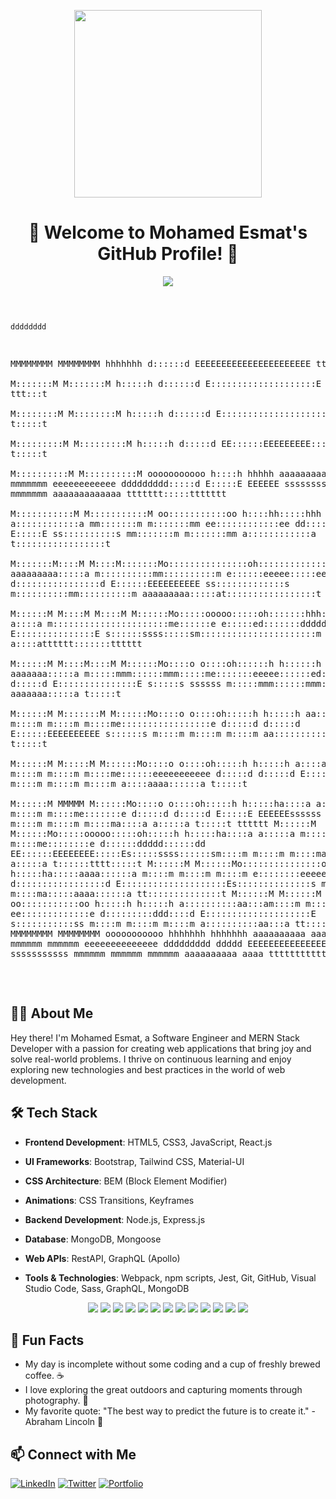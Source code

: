 <!-- Header Image -->
<p align="center">
 <img src="https://github.com/TheDudeThatCode/TheDudeThatCode/blob/master/Assets/Developer.gif" width="300" />
</p>

<!-- Title -->
<h1 align="center">👋 Welcome to Mohamed Esmat's GitHub Profile! 🚀</h1>

<!-- SVG Greetings -->
<p align="center">
  <img src="https://img.shields.io/badge/-Hello%20World!-1abc9c.svg?style=flat-square">
</p>

<!-- ASCII Art -->
<p align="center">
  <pre>
   
                                                                                                                                                                                                                                                                 
                                                                                                                                             dddddddd                                                                                                            
MMMMMMMM               MMMMMMMM                hhhhhhh                                                                                       d::::::d     EEEEEEEEEEEEEEEEEEEEEE                                                                   tttt          
M:::::::M             M:::::::M                h:::::h                                                                                       d::::::d     E::::::::::::::::::::E                                                                ttt:::t          
M::::::::M           M::::::::M                h:::::h                                                                                       d::::::d     E::::::::::::::::::::E                                                                t:::::t          
M:::::::::M         M:::::::::M                h:::::h                                                                                       d:::::d      EE::::::EEEEEEEEE::::E                                                                t:::::t          
M::::::::::M       M::::::::::M   ooooooooooo   h::::h hhhhh         aaaaaaaaaaaaa      mmmmmmm    mmmmmmm       eeeeeeeeeeee        ddddddddd:::::d        E:::::E       EEEEEE    ssssssssss      mmmmmmm    mmmmmmm     aaaaaaaaaaaaa  ttttttt:::::ttttttt    
M:::::::::::M     M:::::::::::M oo:::::::::::oo h::::hh:::::hhh      a::::::::::::a   mm:::::::m  m:::::::mm   ee::::::::::::ee    dd::::::::::::::d        E:::::E               ss::::::::::s   mm:::::::m  m:::::::mm   a::::::::::::a t:::::::::::::::::t    
M:::::::M::::M   M::::M:::::::Mo:::::::::::::::oh::::::::::::::hh    aaaaaaaaa:::::a m::::::::::mm::::::::::m e::::::eeeee:::::ee d::::::::::::::::d        E::::::EEEEEEEEEE   ss:::::::::::::s m::::::::::mm::::::::::m  aaaaaaaaa:::::at:::::::::::::::::t    
M::::::M M::::M M::::M M::::::Mo:::::ooooo:::::oh:::::::hhh::::::h            a::::a m::::::::::::::::::::::me::::::e     e:::::ed:::::::ddddd:::::d        E:::::::::::::::E   s::::::ssss:::::sm::::::::::::::::::::::m           a::::atttttt:::::::tttttt    
M::::::M  M::::M::::M  M::::::Mo::::o     o::::oh::::::h   h::::::h    aaaaaaa:::::a m:::::mmm::::::mmm:::::me:::::::eeeee::::::ed::::::d    d:::::d        E:::::::::::::::E    s:::::s  ssssss m:::::mmm::::::mmm:::::m    aaaaaaa:::::a      t:::::t          
M::::::M   M:::::::M   M::::::Mo::::o     o::::oh:::::h     h:::::h  aa::::::::::::a m::::m   m::::m   m::::me:::::::::::::::::e d:::::d     d:::::d        E::::::EEEEEEEEEE      s::::::s      m::::m   m::::m   m::::m  aa::::::::::::a      t:::::t          
M::::::M    M:::::M    M::::::Mo::::o     o::::oh:::::h     h:::::h a::::aaaa::::::a m::::m   m::::m   m::::me::::::eeeeeeeeeee  d:::::d     d:::::d        E:::::E                   s::::::s   m::::m   m::::m   m::::m a::::aaaa::::::a      t:::::t          
M::::::M     MMMMM     M::::::Mo::::o     o::::oh:::::h     h:::::ha::::a    a:::::a m::::m   m::::m   m::::me:::::::e           d:::::d     d:::::d        E:::::E       EEEEEEssssss   s:::::s m::::m   m::::m   m::::ma::::a    a:::::a      t:::::t    tttttt
M::::::M               M::::::Mo:::::ooooo:::::oh:::::h     h:::::ha::::a    a:::::a m::::m   m::::m   m::::me::::::::e          d::::::ddddd::::::dd     EE::::::EEEEEEEE:::::Es:::::ssss::::::sm::::m   m::::m   m::::ma::::a    a:::::a      t::::::tttt:::::t
M::::::M               M::::::Mo:::::::::::::::oh:::::h     h:::::ha:::::aaaa::::::a m::::m   m::::m   m::::m e::::::::eeeeeeee   d:::::::::::::::::d     E::::::::::::::::::::Es::::::::::::::s m::::m   m::::m   m::::ma:::::aaaa::::::a      tt::::::::::::::t
M::::::M               M::::::M oo:::::::::::oo h:::::h     h:::::h a::::::::::aa:::am::::m   m::::m   m::::m  ee:::::::::::::e    d:::::::::ddd::::d     E::::::::::::::::::::E s:::::::::::ss  m::::m   m::::m   m::::m a::::::::::aa:::a       tt:::::::::::tt
MMMMMMMM               MMMMMMMM   ooooooooooo   hhhhhhh     hhhhhhh  aaaaaaaaaa  aaaammmmmm   mmmmmm   mmmmmm    eeeeeeeeeeeeee     ddddddddd   ddddd     EEEEEEEEEEEEEEEEEEEEEE  sssssssssss    mmmmmm   mmmmmm   mmmmmm  aaaaaaaaaa  aaaa         ttttttttttt  
                                                  
 </pre>
</p>

<!-- About Me -->
## 🙋‍♂️ About Me

Hey there! I'm Mohamed Esmat, a Software Engineer and MERN Stack Developer with a passion for creating web applications that bring joy and solve real-world problems. I thrive on continuous learning and enjoy exploring new technologies and best practices in the world of web development.

## 🛠️ Tech Stack

- **Frontend Development**: HTML5, CSS3, JavaScript, React.js
- **UI Frameworks**: Bootstrap, Tailwind CSS, Material-UI
- **CSS Architecture**: BEM (Block Element Modifier)
- **Animations**: CSS Transitions, Keyframes

- **Backend Development**: Node.js, Express.js
- **Database**: MongoDB, Mongoose
- **Web APIs**: RestAPI, GraphQL (Apollo)

- **Tools & Technologies**: Webpack, npm scripts, Jest, Git, GitHub, Visual Studio Code, Sass, GraphQL, MongoDB

<p align="center">
  <img src="https://img.shields.io/badge/-HTML5-E34F26?logo=html5&logoColor=white&style=for-the-badge">
  <img src="https://img.shields.io/badge/-CSS3-1572B6?logo=css3&logoColor=white&style=for-the-badge">
  <img src="https://img.shields.io/badge/-JavaScript-F7DF1E?logo=javascript&logoColor=black&style=for-the-badge">
  <img src="https://img.shields.io/badge/-React-61DAFB?logo=react&logoColor=black&style=for-the-badge">
  <img src="https://img.shields.io/badge/-Node.js-339933?logo=node.js&logoColor=white&style=for-the-badge">
  <img src="https://img.shields.io/badge/-Express.js-000000?logo=express&logoColor=white&style=for-the-badge">
  <img src="https://img.shields.io/badge/-MongoDB-47A248?logo=mongodb&logoColor=white&style=for-the-badge">
  <img src="https://img.shields.io/badge/-GraphQL-E10098?logo=graphql&logoColor=white&style=for-the-badge">
  <img src="https://img.shields.io/badge/-Webpack-8DD6F9?logo=webpack&logoColor=black&style=for-the-badge">
  <img src="https://img.shields.io/badge/-Jest-C21325?logo=jest&logoColor=white&style=for-the-badge">
  <img src="https://img.shields.io/badge/-Git-F05032?logo=git&logoColor=white&style=for-the-badge">
  <img src="https://img.shields.io/badge/-GitHub-181717?logo=github&logoColor=white&style=for-the-badge">
  <img src="https://img.shields.io/badge/-VS%20Code-007ACC?logo=visual-studio-code&logoColor=white&style=for-the-badge">
</p>

## 🚀 Fun Facts

- My day is incomplete without some coding and a cup of freshly brewed coffee. ☕
- I love exploring the great outdoors and capturing moments through photography. 📸
- My favorite quote: "The best way to predict the future is to create it." - Abraham Lincoln 🚀

## 📫 Connect with Me

[![LinkedIn](https://img.shields.io/badge/-LinkedIn-0077B5?style=for-the-badge&logo=Linkedin&logoColor=white)](https://www.linkedin.com/in/your-profile/)
[![Twitter](https://img.shields.io/badge/-Twitter-1DA1F2?style=for-the-badge&logo=Twitter&logoColor=white)](https://twitter.com/your-twitter)
[![Portfolio](https://img.shields.io/badge/-Portfolio-3423A6?style=for-the-badge&logo=Google-Chrome&logoColor=white)](https://www.your-portfolio-website.com)
